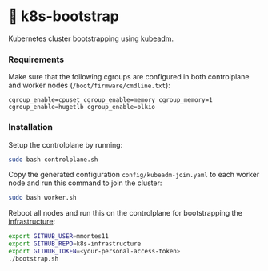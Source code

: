# 🚀 k8s-bootstrap
Kubernetes cluster bootstrapping using [kubeadm](https://kubernetes.io/docs/setup/production-environment/tools/kubeadm/create-cluster-kubeadm/).

### Requirements

Make sure that the following cgroups are configured in both controlplane and worker nodes (`/boot/firmware/cmdline.txt`):
```text
cgroup_enable=cpuset cgroup_enable=memory cgroup_memory=1 cgroup_enable=hugetlb cgroup_enable=blkio
``` 

### Installation

Setup the controlplane by running:
```bash
sudo bash controlplane.sh
```

Copy the generated configuration `config/kubeadm-join.yaml` to each worker node and run this command to join the cluster:
```bash
sudo bash worker.sh 
``` 

Reboot all nodes and run this on the controlplane for bootstrapping the [infrastructure](https://github.com/mmontes11/k8s-infrastructure):
```bash
export GITHUB_USER=mmontes11
export GITHUB_REPO=k8s-infrastructure 
export GITHUB_TOKEN=<your-personal-access-token>
./bootstrap.sh
``` 
